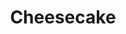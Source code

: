 ---
layout: ../../../layouts/RecipeLayout.astro
title: Cheesecake
image: /recipes/images/cheesecake.png
difficulty: 4/5
prepTime: 40 minutes
cookTime: 60 minutes
servings: 8
specialty: true
ingredients:
- "**CRUST**"
- Graham Cracker Crumbs (1 1/2 cups / 180 g)
- Butter (1/4 cup, melted)
- Sugar (2 tbsp)<br><br>

- "**FILLING**"
- Cream Cheese (3x 8 oz blocks, room temperature)
- Sugar (1 cup, 200 g)
- Salt (1/4 tsp)
- Vanilla Extract (2 tsp / 10 ml)
- Lemon juice (1 tsp)
- Eggs (3, room temperature)
- Sour Cream (1/2 cup / 120 g, room temperature)

steps:
- "**CRUST**"
- Preheat the oven to 350F.
- In a medium bowl, combine the graham cracker crumbs, melted butter, and sugar. Stir together until it feels like wet sand. Pour into a 9-inch springform pan. Press the crumbs into the bottom and slightly up the sides of the pan using the bottom of a cup. 
- Place on a baking sheet and bake for 10 minutes. Remove from the oven and let cool while you make the filling.<br><br>

- "**FILLING**"
- Place the cream cheese in a large mixing bowl or the bowl of a stand mixer with the whip attachment. Beat on medium-low speed until creamy and smooth (~1 min). Add the sugar, salt, vanilla, and lemon juice. Beat until the mixture is well combined and completely smooth. Stop and scrape down the bowl a few times during mixing.
- With the mixer on medium-low speed, add in the eggs one at a time. Stop and scrape down the bowl between additions. Once the eggs are well combined, mix in the sour cream until well incorporated. Pour the batter into the cooled crust.
- Bake for 15 minutes. Reduce the oven temperature to 300F and continue baking for another 30 to 35 minutes or until the edges of the filling are just slightly puffed and the center wobbles slightly when gently shaken.
- Turn off the oven and leave the cheesecake in the oven with the door closed for 1 hour. Remove the cheesecake and let cool at room temperature for another hour, then chill for at least 6 hours or up to 3 days before serving. (If refrigerating for several days, loosely cover after the cheesecake is fully chilled.)
---